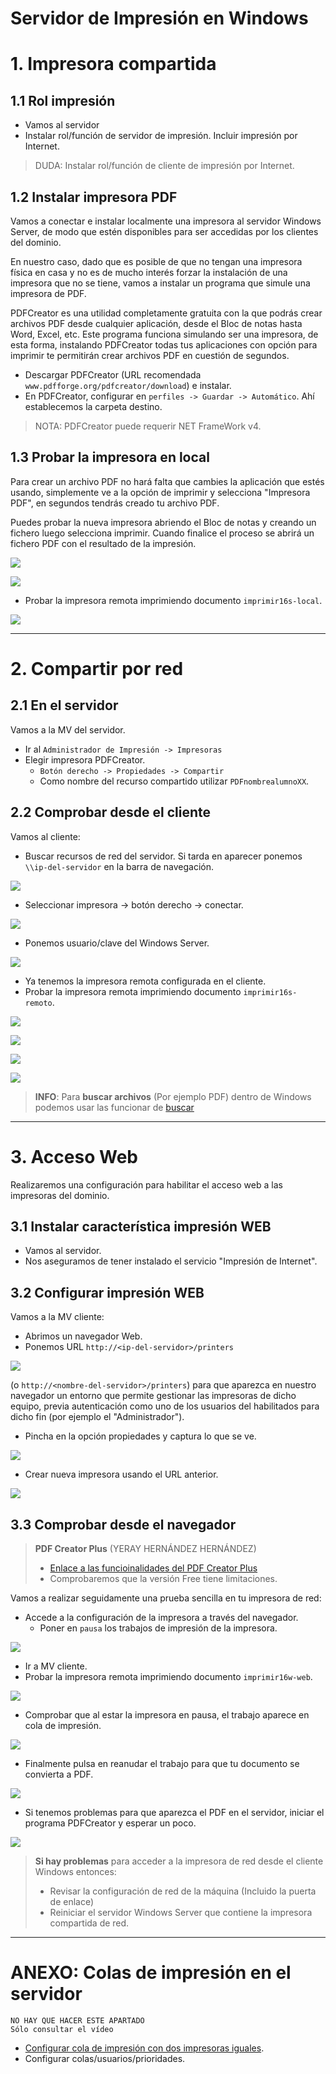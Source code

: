 # Servidor de Impresión en Windows


# 1. Impresora compartida

## 1.1 Rol impresión

* Vamos al servidor
* Instalar rol/función de servidor de impresión. Incluir impresión por Internet.

> DUDA: Instalar rol/función de cliente de impresión por Internet.

## 1.2 Instalar impresora PDF

Vamos a conectar e instalar localmente una impresora al servidor Windows Server, de modo que estén disponibles para ser accedidas por los clientes del dominio.

En nuestro caso, dado que es posible de que no tengan una impresora física en casa y no es de mucho interés forzar la instalación de una impresora que no se tiene, vamos a instalar un programa que simule una impresora de PDF.



PDFCreator es una utilidad completamente gratuita con la que podrás crear archivos PDF desde cualquier aplicación, desde el Bloc de notas hasta Word, Excel, etc. Este programa funciona simulando ser una impresora, de esta forma, instalando PDFCreator todas tus aplicaciones con opción para imprimir te permitirán crear archivos PDF en cuestión de segundos.

* Descargar PDFCreator (URL recomendada `www.pdfforge.org/pdfcreator/download`) e instalar.
* En PDFCreator, configurar en `perfiles -> Guardar -> Automático`. Ahí establecemos la carpeta destino.

> NOTA: PDFCreator puede requerir NET FrameWork v4.

## 1.3 Probar la impresora en local

Para crear un archivo PDF no hará falta que cambies la aplicación que estés usando, simplemente ve a la opción de imprimir y selecciona "Impresora PDF", en segundos tendrás creado tu archivo PDF.

Puedes probar la nueva impresora abriendo el Bloc de notas y creando un fichero luego selecciona imprimir. Cuando finalice el proceso se abrirá un fichero PDF con el resultado de la impresión.


![](./images/15.png)


![](./images/16.png)



* Probar la impresora remota imprimiendo documento `imprimir16s-local`.


![](./images/17.png)

---

# 2. Compartir por red

## 2.1 En el servidor

Vamos a la MV del servidor.
* Ir al `Administrador de Impresión -> Impresoras`
* Elegir impresora PDFCreator.
    * `Botón derecho -> Propiedades -> Compartir`
    * Como nombre del recurso compartido utilizar `PDFnombrealumnoXX`.

## 2.2 Comprobar desde el cliente

Vamos al cliente:
* Buscar recursos de red del servidor. Si tarda en aparecer ponemos `\\ip-del-servidor` en la barra de navegación.




![](./images/19.png)








* Seleccionar impresora -> botón derecho -> conectar.

![](./images/20.png)





  * Ponemos usuario/clave del Windows Server.

![](./images/18.png)


* Ya tenemos la impresora remota configurada en el cliente.
* Probar la impresora remota imprimiendo documento `imprimir16s-remoto`.


![](./images/21.png)



![](./images/22.png)



![](./images/23.png)




![](./images/24.png)



> **INFO**: Para **buscar archivos** (Por ejemplo PDF) dentro de Windows podemos usar las funcionar de [buscar](https://www.islabit.com/10080/una-mejor-forma-de-buscar-archivos-en-windows-7.html)






---

# 3. Acceso Web

Realizaremos una configuración para habilitar el acceso web a las impresoras del dominio.

## 3.1 Instalar característica impresión WEB

* Vamos al servidor.
* Nos aseguramos de tener instalado el servicio "Impresión de Internet".

## 3.2 Configurar impresión WEB

Vamos a la MV cliente:
* Abrimos un navegador Web.
* Ponemos URL `http://<ip-del-servidor>/printers`

![](./images/25.png)








(o `http://<nombre-del-servidor>/printers`) para que aparezca en nuestro navegador un entorno que permite gestionar las impresoras de dicho equipo, previa autenticación como uno de los usuarios del habilitados para dicho fin (por ejemplo el "Administrador").

* Pincha en la opción propiedades y captura lo que se ve.


![](./images/27.png)










* Crear nueva impresora usando el URL anterior.

![](./images/nueva6.png)






## 3.3 Comprobar desde el navegador

> **PDF Creator Plus** (YERAY HERNÁNDEZ HERNÁNDEZ)
>
> * [Enlace a las funcioinalidades del PDF Creator Plus](https://www.pdfforge.org/pdfcreator/plus)
> * Comprobaremos que la versión Free tiene limitaciones.

Vamos a realizar seguidamente una prueba sencilla en tu impresora de red:
* Accede a la configuración de la impresora a través del navegador.
    * Poner en `pausa` los trabajos de impresión de la impresora.

![](./images/mueva13.png)








* Ir a MV cliente.
* Probar la impresora remota imprimiendo documento `imprimir16w-web`.

![](./images/29.png)






  * Comprobar que al estar la impresora en pausa, el trabajo aparece en cola de impresión.

![](./images/30.png)


* Finalmente pulsa en reanudar el trabajo para que tu documento se convierta a PDF.

![](./images/31.png)



* Si tenemos problemas para que aparezca el PDF en el servidor, iniciar el
programa PDFCreator y esperar un poco.

![](./images/32.png)

> **Si hay problemas** para acceder a la impresora de red desde el cliente Windows entonces:
>
> * Revisar la configuración de red de la máquina (Incluido la puerta de enlace)
> * Reiniciar el servidor Windows Server que contiene la impresora compartida de red.

---

# ANEXO: Colas de impresión en el servidor

```
NO HAY QUE HACER ESTE APARTADO
Sólo consultar el vídeo
```
* [Configurar cola de impresión con dos impresoras iguales](https://www.youtube.com/watch?v=mYWEEv1RdZs).
* Configurar colas/usuarios/prioridades.
